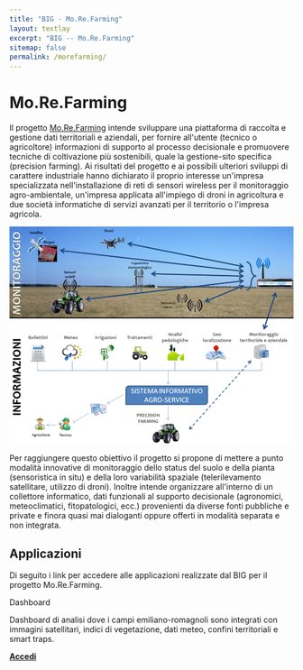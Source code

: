 ```yaml
---
title: "BIG - Mo.Re.Farming"
layout: textlay
excerpt: "BIG -- Mo.Re.Farming"
sitemap: false
permalink: /morefarming/
---
```


# Mo.Re.Farming

<!--<img src="/images/projects/logo-more.png" width="150" class="img-responsive">-->

Il progetto <a href="http://www.morefarming.it">Mo.Re.Farming</a> intende 
sviluppare una piattaforma di raccolta e gestione dati territoriali e 
aziendali, per fornire all'utente (tecnico o agricoltore) informazioni di supporto al 
processo decisionale e promuovere tecniche di coltivazione più sostenibili, quale la 
gestione-sito specifica (precision farming). Ai risultati del progetto e ai possibili 
ulteriori sviluppi di carattere industriale hanno dichiarato il proprio interesse 
un'impresa specializzata nell'installazione di reti di sensori wireless per il 
monitoraggio agro-ambientale, un'impresa applicata all'impiego di droni in agricoltura 
e due società informatiche di servizi avanzati per il territorio o l'impresa agricola.

<img src="/images/projects/morefarming.png" width="550" class="img-responsive">

Per raggiungere questo obiettivo il progetto si propone di mettere a punto modalità 
innovative di monitoraggio dello status del suolo e della pianta (sensoristica in situ) 
e della loro variabilità spaziale (telerilevamento satellitare, utilizzo di droni). 
Inoltre intende organizzare all'interno di un collettore informatico, dati funzionali 
al supporto decisionale (agronomici, meteoclimatici, fitopatologici, ecc.) provenienti 
da diverse fonti pubbliche e private e finora quasi mai dialoganti oppure offerti in 
modalità separata e non integrata.

## Applicazioni

Di seguito i link per accedere alle applicazioni realizzate dal BIG per il progetto Mo.Re.Farming.

<div class="row app-card">
 <div class="col-sm-6 d-flex align-items-stretch">
  <div class="well">
   <pubtit>Dashboard</pubtit>
   <p>Dashboard di analisi dove i campi emiliano-romagnoli sono integrati con immagini satellitari, indici di vegetazione, dati meteo, confini territoriali e smart traps.</p>
   <p><strong><a href="https://semantic.csr.unibo.it/morefarming/">Accedi</a></strong></p>
  </div>
 </div>
</div>